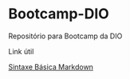 # Bootcamp-DIO
Repositório para Bootcamp da DIO

Link útil

[Sintaxe Básica Markdown](https://www.markdownguide.org/)
